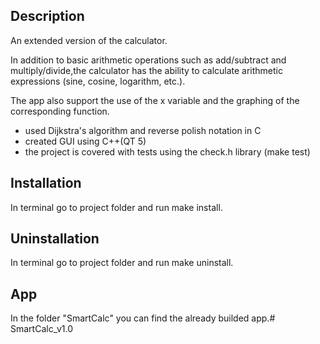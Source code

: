 
## Description

An extended version of the calculator.

In addition to basic arithmetic operations such as add/subtract and multiply/divide,the calculator has the ability to calculate arithmetic expressions (sine, cosine, logarithm, etc.).

The app also support the use of the x variable and the graphing of the corresponding function.

* used Dijkstra's algorithm and reverse polish notation in C
* created GUI using C++(QT 5)
* the project is covered with tests using the check.h library (make test)


## Installation

In terminal go to project folder and run make install.

## Uninstallation

In terminal go to project folder and run make uninstall.

## App

In the folder "SmartCalc" you can find the already builded app.# SmartCalc_v1.0
